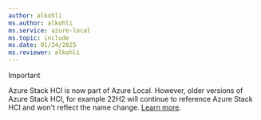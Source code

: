 ```yaml
---
author: alkohli
ms.author: alkohli
ms.service: azure-local
ms.topic: include
ms.date: 01/24/2025
ms.reviewer: alkohli
---
```


> [!IMPORTANT]
> Azure Stack HCI is now part of Azure Local. However, older versions of Azure Stack HCI, for example 22H2 will continue to reference Azure Stack HCI and won't reflect the name change. [Learn more](https://aka.ms/azloc-promo).